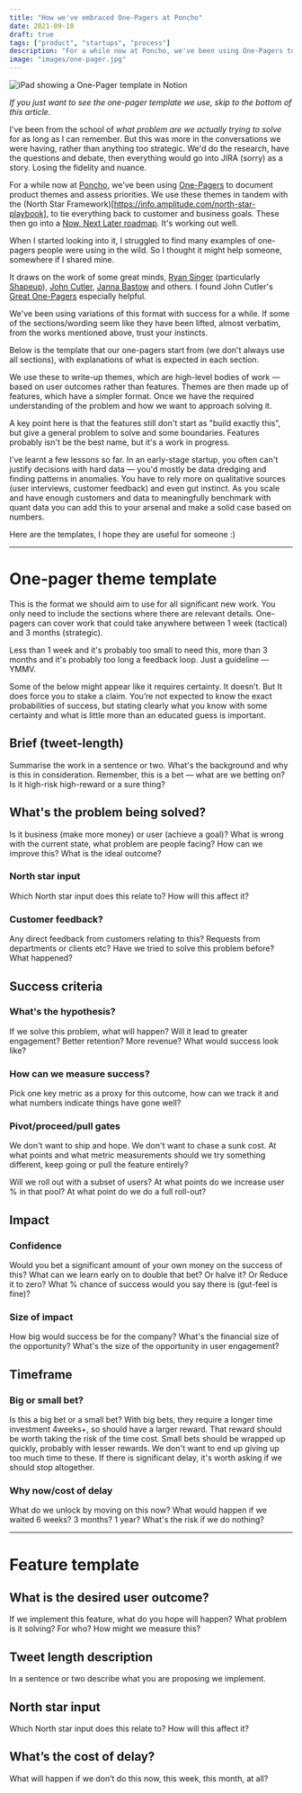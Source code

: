 ```yaml
---
title: "How we've embraced One-Pagers at Poncho"
date: 2021-09-10
draft: true
tags: ["product", "startups", "process"]
description: "For a while now at Poncho, we've been using One-Pagers to document product themes and assess priorities. We use these themes in tandem with the North Star Framework, to tie everything back to customer and business goals. It's working out well."
image: "images/one-pager.jpg"
---
```


![iPad showing a One-Pager template in Notion](/images/one-pager.jpg)

_If you just want to see the one-pager template we use, skip to the bottom of this article_.

I've been from the school of _what problem are we actually trying to solve_ for as long as I can remember. But this was more in the conversations we were having, rather than anything too strategic. We'd do the research, have the questions and debate, then everything would go into JIRA (sorry) as a story. Losing the fidelity and nuance.

For a while now at [Poncho](https://poncho.care), we've been using [One-Pagers](https://www.productplan.com/learn/product-one-pager/#:~:text=A%20product%20one%2Dpager%20makes,confidence%20in%20the%20decision%2Dmaker) to document product themes and assess priorities. We use these themes in tandem with the (North Star Framework)[https://info.amplitude.com/north-star-playbook], to tie everything back to customer and business goals. These then go into a [Now, Next Later roadmap](https://www.prodpad.com/blog/how-to-build-a-product-roadmap-everyone-understands/). It's working out well.

When I started looking into it, I struggled to find many examples of one-pagers people were using in the wild. So I thought it might help someone, somewhere if I shared mine.

It draws on the work of some great minds, [Ryan Singer](https://twitter.com/rjs) (particularly [Shapeup](https://basecamp.com/shapeup)), [John Cutler](https://twitter.com/johncutlefish), [Janna Bastow](https://twitter.com/simplybastow) and others. I found John Cutler's [Great One-Pagers](https://medium.com/@johnpcutler/great-one-pagers-592ebbaf80ec) especially helpful.

We've been using variations of this format with success for a while. If some of the sections/wording seem like they have been lifted, almost verbatim, from the works mentioned above, trust your instincts.

Below is the template that our one-pagers start from (we don't always use all sections), with explanations of what is expected in each section.

We use these to write-up themes, which are high-level bodies of work — based on user outcomes rather than features. Themes are then made up of features, which have a simpler format. Once we have the required understanding of the problem and how we want to approach solving it.

A key point here is that the features still don't start as "build exactly this", but give a general problem to solve and some boundaries. Features probably isn't be the best name, but it's a work in progress.

I've learnt a few lessons so far. In an early-stage startup, you often can't justify decisions with hard data — you'd mostly be data dredging and finding patterns in anomalies. You have to rely more on qualitative sources (user interviews, customer feedback) and even gut instinct. As you scale and have enough customers and data to meaningfully benchmark with quant data you can add this to your arsenal and make a solid case based on numbers.

Here are the templates, I hope they are useful for someone :)

---

# One-pager theme template

This is the format we should aim to use for all significant new work. You only need to include the sections where there are relevant details. One-pagers can cover work that could take anywhere between 1 week (tactical) and 3 months (strategic).

Less than 1 week and it's probably too small to need this, more than 3 months and it's probably too long a feedback loop. Just a guideline — YMMV.

Some of the below might appear like it requires certainty. It doesn’t. But It does force you to stake a claim. You’re not expected to know the exact probabilities of success, but stating clearly what you know with some certainty and what is little more than an educated guess is important.

## Brief (tweet-length)

Summarise the work in a sentence or two. What's the background and why is this in consideration. Remember, this is a bet — what are we betting on? Is it high-risk high-reward or a sure thing?

## What's the problem being solved?

Is it business (make more money) or user (achieve a goal)? What is wrong with the current state, what problem are people facing? How can we improve this? What is the ideal outcome?

### North star input

Which North star input does this relate to? How will this affect it?

### Customer feedback?

Any direct feedback from customers relating to this? Requests from departments or clients etc? Have we tried to solve this problem before? What happened?

## Success criteria

### What's the hypothesis?

If we solve this problem, what will happen? Will it lead to greater engagement? Better retention? More revenue? What would success look like?

### How can we measure success?

Pick one key metric as a proxy for this outcome, how can we track it and what numbers indicate things have gone well?

### Pivot/proceed/pull gates

We don't want to ship and hope. We don't want to chase a sunk cost. At what points and what metric measurements should we try something different, keep going or pull the feature entirely?

Will we roll out with a subset of users? At what points do we increase user % in that pool? At what point do we do a full roll-out?

## Impact

### Confidence

Would you bet a significant amount of your own money on the success of this? What can we learn early on to double that bet? Or halve it? Or Reduce it to zero? What % chance of success would you say there is (gut-feel is fine)?

### Size of impact

How big would success be for the company? What's the financial size of the opportunity? What's the size of the opportunity in user engagement?

## Timeframe

### Big or small bet?

Is this a big bet or a small bet? With big bets, they require a longer time investment 4weeks+, so should have a larger reward. That reward should be worth taking the risk of the time cost. Small bets should be wrapped up quickly, probably with lesser rewards. We don't want to end up giving up too much time to these. If there is significant delay, it's worth asking if we should stop altogether.

### Why now/cost of delay

What do we unlock by moving on this now? What would happen if we waited 6 weeks? 3 months? 1 year? What's the risk if we do nothing?

---

# Feature template

## What is the desired user outcome?

If we implement this feature, what do you hope will happen? What problem is it solving? For who? How might we measure this?

## Tweet length description

In a sentence or two describe what you are proposing we implement.

## North star input

Which North star input does this relate to? How will this affect it?

## What’s the cost of delay?

What will happen if we don’t do this now, this week, this month, at all?
